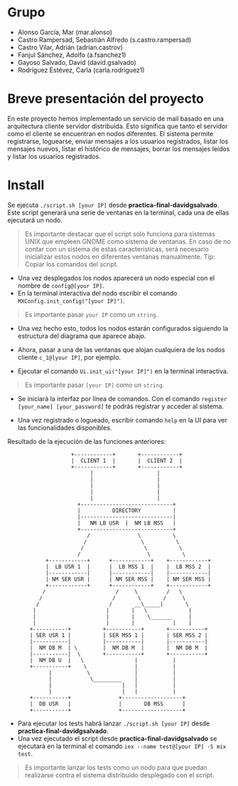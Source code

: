# Grupo

- Alonso García, Mar (mar.alonso)
- Castro Rampersad, Sebastián Alfredo (s.castro.rampersad)
- Castro Vilar, Adrián (adrian.castrov)
- Fanjul Sánchez, Adolfo (a.fsanchez1)
- Gayoso Salvado, David (david.gsalvado)
- Rodríguez Estévez, Carla (carla.rodriguez1)

# Breve presentación del proyecto

En este proyecto hemos implementado un servicio de mail basado en una arquitectura cliente servidor 
distribuida. Esto significa que tanto el servidor como el cliente se encuentran en nodos diferentes.
El sistema permite registrarse, loguearse, enviar mensajes a los usuarios registrados,
listar los mensajes nuevos, listar el histórico de mensajes, borrar los mensajes leídos y listar los
usuarios registrados.


# Install

Se ejecuta  ``` ./script.sh [your IP] ``` desde **practica-final-davidgsalvado**.
Este script generará una serie de ventanas en la terminal, cada una de ellas ejecutará un nodo.

>Es importante destacar que el script solo funciona para sistemas UNIX que empleen GNOME como sistema de ventanas. En caso de no contar con un sistema de estas características, será
necesario inicializar estos nodos en diferentes ventanas manualmente.
>Tip: Copiar los comandos del script.

- Una vez desplegados los nodos aparecerá un nodo especial con el nombre de ```config@[your IP]```.
- En la terminal interactiva del nodo escribir el comando ```MXConfig.init_config("[your IP]")```. 
>Es importante pasar ```your IP``` como un ```string```.

- Una vez hecho esto, todos los nodos estarán configurados siguiendo la estructura del diagrama que aparece abajo.

- Ahora, pasar a una de las ventanas que alojan cualquiera de los nodos cliente ```c_1@[your IP]```, por ejemplo.

- Ejecutar el comando ```Ui.init_ui("[your IP]")``` en la terminal interactiva.
>Es importante pasar ```[your IP]``` como un ```string```.

- Se iniciará la interfaz por línea de comandos. Con el comando ```register [your_name] [your_password]``` te podrás registrar y acceder al sistema.

- Una vez registrado o logueado, escribir comando ``` help ```  en la UI para ver las funcionalidades disponibles.

Resultado de la ejecución de las funciones anteriores:

                        +------------+       +------------+
                        |  CLIENT 1  |       |  CLIENT 2  |
                        +------------+       +------------+
                              |                    |
                              |                    |
                              |                    |
                              |                    |
                              |                    |
                          +-----------------------------+
                          |          DIRECTORY          |
                          |-----------------------------|
                          |   NM LB USR  |  NM LB MSS   |
                          +-----------------------------+
                             /               \          \
                            /                 \          \
                           /                   \          \
                          /                     \          \
                +------------+      +------------+    +------------+
                |  LB USR 1  |      |  LB MSS 1  |    |  LB MSS 2  |
                |------------|      |------------|    |------------|
                | NM SER USR |      | NM SER MSS |    | NM SER MSS |
                +------------+      +------------+    +------------+
               /                      /     \         /   \
              /                      /       \       /     \
             /                      /       __\_____|       \
            |                      |       |   \             |
            |                      |       |    \_______     |
            |                      |       |            |    |
           +-----------+          +-----------+       +-----------+
           | SER USR 1 |          | SER MSS 1 |       | SER MSS 2 |
           |-----------|          |-----------|       |-----------|
           |  NM DB M  | \        |  NM DB M  |       |  NM DB M  |
           |-----------|  \       +-----------+       +-----------+
           |  NM DB U  |   \                |           |
           +-----------+    \               |           |
                 |           \              |           |
                 |            \_________    |           |
                 |                      |   |           |
                 |                      |   |           |
           +-----------+               +-------------------+
           |  DB USR   |               |       DB MSS      |
           +-----------+               +-------------------+

- Para ejecutar los tests habrá lanzar ``` ./script.sh [your IP] ``` desde **practica-final-davidgsalvado**.
- Una vez ejecutado el script desde **practica-final-davidgsalvado** se ejecutará en la terminal el comando ```iex --name test@[your IP] -S mix test```.
> Es importante lanzar los tests como un nodo para que puedan realizarse contra el sistema distribuido desplegado con el script.
